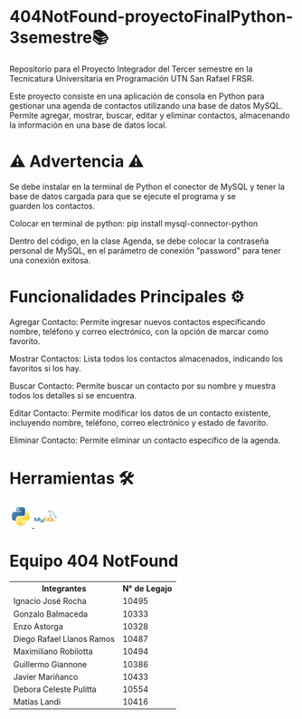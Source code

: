 # 404NotFound-proyectoFinalPython-3semestre📚

Repositorio para el Proyecto Integrador del Tercer semestre en la Tecnicatura Universitaria en Programación UTN San Rafael FRSR.

Este proyecto consiste en una aplicación de consola en Python para gestionar una agenda de contactos utilizando una base de datos MySQL. Permite agregar, mostrar, buscar, editar y eliminar contactos, almacenando la información en una base de datos local.

# ⚠ Advertencia ⚠

Se debe instalar en la terminal de Python el conector de MySQL y tener la base de datos cargada para que se ejecute el programa y se guarden los contactos.

Colocar en terminal de python: pip install mysql-connector-python

Dentro del código, en la clase Agenda, se debe colocar la contraseña personal de MySQL, en el parámetro de conexión "password" para tener una conexión exitosa.

# Funcionalidades Principales  ⚙ 

Agregar Contacto: Permite ingresar nuevos contactos especificando nombre, teléfono y correo electrónico, con la opción de marcar como favorito.

Mostrar Contactos: Lista todos los contactos almacenados, indicando los favoritos si los hay.

Buscar Contacto: Permite buscar un contacto por su nombre y muestra todos los detalles si se encuentra.

Editar Contacto: Permite modificar los datos de un contacto existente, incluyendo nombre, teléfono, correo electrónico y estado de favorito.

Eliminar Contacto: Permite eliminar un contacto específico de la agenda.

# Herramientas 🛠
<p align="left">
    <a href="https://www.python.org" target="_blank" rel="noreferrer">
        <img src="https://raw.githubusercontent.com/devicons/devicon/master/icons/python/python-original.svg" alt="python" width="40" height="40"/>
    </a>
    <a href="https://www.mysql.com/" target="_blank" rel="noreferrer">
        <img src="https://raw.githubusercontent.com/devicons/devicon/master/icons/mysql/mysql-original-wordmark.svg" alt="mysql" width="40" height="40"/>
    </a>
</p>


# Equipo 404 NotFound
<table>
  <tr>
    <th>Integrantes</th>
    <th>N° de Legajo</th>
  </tr>
  <tr>
    <td>Ignacio José Rocha</td>
    <td>10495</td>
  </tr>
  <tr>
    <td>Gonzalo Balmaceda</td>
    <td>10333</td>
  </tr>
  <tr>
    <td>Enzo Astorga</td>
    <td>10328</td>
  </tr>
  <tr>
    <td>Diego Rafael Llanos Ramos</td>
    <td>10487</td>
  </tr>
  <tr>
    <td>Maximiliano Robilotta</td>
    <td>10494</td>
  </tr>
  <tr>
    <td>Guillermo Giannone</td>
    <td>10386</td>
  </tr>
  <tr>
    <td>Javier Mariñanco</td>
    <td>10433</td>
  </tr>
  <tr>
    <td>Debora Celeste Pulitta</td>
    <td>10554</td>
  </tr>
  <tr>
    <td>Matías Landi</td>
    <td>10416</td>
  </tr>
</table>
